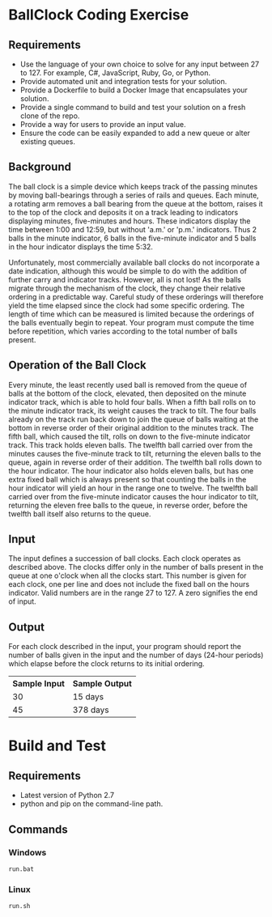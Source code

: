 # BallClock Coding Exercise

## Requirements

* Use the language of your own choice to solve for any input between 27 to 127. For example, C#, JavaScript, Ruby, Go, or Python.
* Provide automated unit and integration tests for your solution.
* Provide a Dockerfile to build a Docker Image that encapsulates your solution.
* Provide a single command to build and test your solution on a fresh clone of the repo.
* Provide a way for users to provide an input value.
* Ensure the code can be easily expanded to add a new queue or alter existing queues.

## Background

The ball clock is a simple device which keeps track of the passing minutes by moving ball-bearings through a series of rails and queues. Each minute, a rotating arm removes a ball bearing from the queue at the bottom, raises it to the top of the clock and deposits it on a track leading to indicators displaying minutes, five-minutes and hours. These indicators display the time between 1:00 and 12:59, but without 'a.m.' or 'p.m.' indicators. Thus 2 balls in the minute indicator, 6 balls in the five-minute indicator and 5 balls in the hour indicator displays the time 5:32.

Unfortunately, most commercially available ball clocks do not incorporate a date indication, although this would be simple to do with the addition of further carry and indicator tracks. However, all is not lost! As the balls migrate through the mechanism of the clock, they change their relative ordering in a predictable way. Careful study of these orderings will therefore yield the time elapsed since the clock had some specific ordering. The length of time which can be measured is limited because the orderings of the balls eventually begin to repeat. Your program must compute the time before repetition, which varies according to the total number of balls present.

## Operation of the Ball Clock

Every minute, the least recently used ball is removed from the queue of balls at the bottom of the clock, elevated, then deposited on the minute indicator track, which is able to hold four balls. When a fifth ball rolls on to the minute indicator track, its weight causes the track to tilt. The four balls already on the track run back down to join the queue of balls waiting at the bottom in reverse order of their original addition to the minutes track. The fifth ball, which caused the tilt, rolls on down to the five-minute indicator track. This track holds eleven balls. The twelfth ball carried over from the minutes causes the five-minute track to tilt, returning the eleven balls to the queue, again in reverse order of their addition. The twelfth ball rolls down to the hour indicator. The hour indicator also holds eleven balls, but has one extra fixed ball which is always present so that counting the balls in the hour indicator will yield an hour in the range one to twelve. The twelfth ball carried over from the five-minute indicator causes the hour indicator to tilt, returning the eleven free balls to the queue, in reverse order, before the twelfth ball itself also returns to the queue.

## Input

The input defines a succession of ball clocks. Each clock operates as described above. The clocks differ only in the number of balls present in the queue at one o'clock when all the clocks start. This number is given for each clock, one per line and does not include the fixed ball on the hours indicator. Valid numbers are in the range 27 to 127. A zero signifies the end of input.

## Output

For each clock described in the input, your program should report the number of balls given in the input and the number of days (24-hour periods) which elapse before the clock returns to its initial ordering.

<table>
    <tr>
        <th>Sample Input</th>
        <th>Sample Output</th>
    </tr>
    <tr>
        <td>30</td>
        <td>15 days</td>
    </tr>
    <tr>
        <td>45</td>
        <td>378 days</td>
    </tr>
</table>

# Build and Test
 
## Requirements

* Latest version of Python 2.7
* python and pip on the command-line path.

## Commands

### Windows
    run.bat

### Linux
    run.sh 